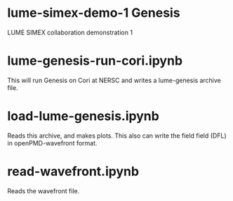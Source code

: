 # lume-simex-demo-1 Genesis
LUME SIMEX collaboration demonstration 1

# lume-genesis-run-cori.ipynb

This will run Genesis on Cori at NERSC and writes a lume-genesis archive file.

# load-lume-genesis.ipynb

Reads this archive, and makes plots. This also can write the field field (DFL) in openPMD-wavefront format.

# read-wavefront.ipynb

Reads the wavefront file.